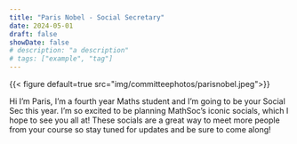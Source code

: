 ```yaml
---
title: "Paris Nobel - Social Secretary"
date: 2024-05-01
draft: false
showDate: false
# description: "a description"
# tags: ["example", "tag"]
---
```

{{< figure default=true src="img/committeephotos/parisnobel.jpeg">}}

Hi I’m Paris, I’m a fourth year Maths student and I’m going to be your Social Sec this year. I’m so excited to be planning MathSoc’s iconic socials, which I hope to see you all at! These socials are a great way to meet more people from your course so stay tuned for updates and be sure to come along!
